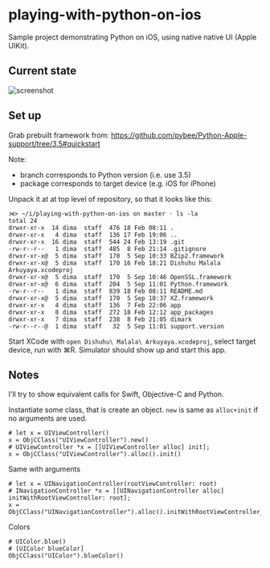 # playing-with-python-on-ios

Sample project demonstrating Python on iOS, using native native UI (Apple UIKit).

## Current state

![screenshot](https://github.com/dimaqq/playing-with-python-on-ios/raw/master/doc/screenshot.png "Screenshot")

## Set up

Grab prebuilt framework from:
https://github.com/pybee/Python-Apple-support/tree/3.5#quickstart

Note:
* branch corresponds to Python version (i.e. use 3.5)
* package corresponds to target device (e.g. iOS for iPhone)

Unpack it at at top level of repository, so that it looks like this:
```
⋊> ~/i/playing-with-python-on-ios on master ◦ ls -la
total 24
drwxr-xr-x  14 dima  staff  476 18 Feb 08:11 .
drwxr-xr-x   4 dima  staff  136 17 Feb 19:06 ..
drwxr-xr-x  16 dima  staff  544 24 Feb 13:19 .git
-rw-r--r--   1 dima  staff  485  8 Feb 21:14 .gitignore
drwxr-xr-x@  5 dima  staff  170  5 Sep 10:33 BZip2.framework
drwxr-xr-x@  5 dima  staff  170 16 Feb 18:21 Dishuhu Malala Arkuyaya.xcodeproj
drwxr-xr-x@  5 dima  staff  170  5 Sep 10:46 OpenSSL.framework
drwxr-xr-x@  6 dima  staff  204  5 Sep 11:01 Python.framework
-rw-r--r--   1 dima  staff  839 18 Feb 08:11 README.md
drwxr-xr-x@  5 dima  staff  170  5 Sep 10:37 XZ.framework
drwxr-xr-x   4 dima  staff  136  7 Feb 22:06 app
drwxr-xr-x   8 dima  staff  272 18 Feb 12:12 app_packages
drwxr-xr-x   7 dima  staff  238  8 Feb 21:05 dimark
-rw-r--r--@  1 dima  staff   32  5 Sep 11:01 support.version
```

Start XCode with `open Dishuhu\ Malala\ Arkuyaya.xcodeproj`, select target device, run with ⌘R. Simulator should show up and start this app.

## Notes

I'll try to show equivalent calls for Swift, Objective-C and Python.

Instantiate some class, that is create an object. `new` is same as `alloc+init` if no arguments are used.

```
# let x = UIViewController()
x = ObjCClass("UIViewController").new()
# UIViewController *x = [[UIViewController alloc] init];
x = ObjCClass("UIViewController").alloc().init()
```

Same with arguments

```
# let x = UINavigationController(rootViewController: root)
# INavigationController *x = [[UINavigationController alloc] initWithRootViewController: root];
x = ObjCClass("UINavigationController").alloc().initWithRootViewController_(root)
```

Colors

```
# UIColor.blue()
# [UIColor blueColor]
ObjCClass("UIColor").blueColor()
```
